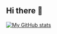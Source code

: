 ## Hi there 👋


[![My GitHub stats](https://github-readme-stats.vercel.app/api?username=AntoineKoiko&show_icons=true&theme=dracula)](https://github.com/anuraghazra/github-readme-stats)
<!--
**AntoineKoiko/AntoineKoiko** is a ✨ _special_ ✨ repository because its `README.md` (this file) appears on your GitHub profile.

Here are some ideas to get you started:

- 🔭 I’m currently working on ...
- 🌱 I’m currently learning ...
- 👯 I’m looking to collaborate on ...
- 🤔 I’m looking for help with ...
- 💬 Ask me about ...
- 📫 How to reach me: ...
- 😄 Pronouns: ...
- ⚡ Fun fact: ...
-->
